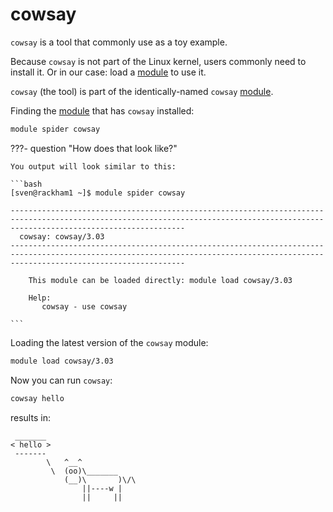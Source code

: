 # cowsay

`cowsay` is a tool that commonly use as a toy example.

Because `cowsay` is not part of the Linux kernel,
users commonly need to install it.
Or in our case: load a [module](../cluster_guides/modules.md) to use it.

`cowsay` (the tool) is part of the identically-named `cowsay`
[module](../cluster_guides/modules.md).

Finding the [module](../cluster_guides/modules.md) that
has `cowsay` installed:

```bash
module spider cowsay
```

???- question "How does that look like?"

    You output will look similar to this:

    ```bash
    [sven@rackham1 ~]$ module spider cowsay

    -----------------------------------------------------------------------------------------------------------------------------------------------------------------------------------
      cowsay: cowsay/3.03
    -----------------------------------------------------------------------------------------------------------------------------------------------------------------------------------

        This module can be loaded directly: module load cowsay/3.03

        Help:
           cowsay - use cowsay

    ```

Loading the latest version of the `cowsay` module:

```bash
module load cowsay/3.03
```

Now you can run `cowsay`:


```bash
cowsay hello
```

results in:

```text
 _______
< hello >
 -------
        \   ^__^
         \  (oo)\_______
            (__)\       )\/\
                ||----w |
                ||     ||
```

